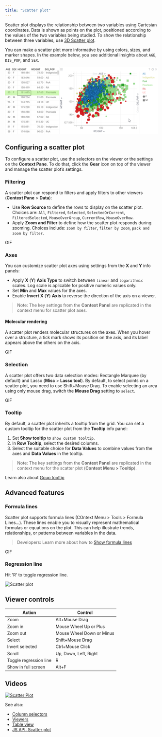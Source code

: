 ```yaml
---
title: "Scatter plot"
---
```


Scatter plot displays the relationship between two variables using Cartesian
coordinates. Data is shown as points on the plot, positioned according to the
values of the two variables being studied. To show the relationship between
three variables, use [3D Scatter plot](3d-scatter-plot.md).

You can make a scatter plot more informative by using colors, sizes, and marker
shapes. In the example below, you see additional insights about `AGE`,
`DIS_POP`, and `SEX`.

![Scatter plot](scatter-plot.png)

## Configuring a scatter plot

To configure a scatter plot, use the selectors on the viewer or the settings on
the **Context Pane**. To do that, click the **Gear** icon on top of the viewer
and manage the scatter plot’s settings.

### Filtering

A scatter plot can respond to filters and apply filters to other viewers (**Context Pane** > **Data**):

* Use **Row Source** to define the rows to display on the scatter plot. Choices are: `All`, `Filtered`, `Selected`, `SelectedOrCurrent`, `FilteredSelected`, `MouseOverGroup`, `CurrentRow`, `MouseOverRow`.
* Apply **Zoom and Filter** to define how the scatter plot responds during zooming. Сhoices include: `zoom by filter`, `filter by zoom`, `pack and zoom by filter`.

GIF

### Axes

You can customize scatter plot axes using settings from the **X** and **Y** info panels: 

* Apply **X** (**Y**) **Axis Type** to switch between `linear` and `logarithmic`
  scales. Log scale is aplicable for positive numeric values only.
* Set **Min** and **Max** values for the axes.
* Enable **Invert X** (**Y**) **Axis**  to reverse the direction of the axis on
  a viewer. 

>Note: The key settings from the **Context Panel** are replicated in the context
>menu for scatter plot axes.

#### Molecular rendering

A scatter plot renders molecular structures on the axes. When you hover over a structure, a tick mark shows its position on the axis, and its label appears above the others on the axis.

GIF

### Selection

A scatter plot offers two data selection modes: Rectangle Marquee (by default)
and Lasso (**Misc** > **Lasso tool**).  By default, to select points on a
scatter plot, you need to use Shift+Mouse Drag. To enable selecting an area
using only mouse drag, switch the **Mouse Drag** setting to `select`. 

GIF

### Tooltip

By default, a scatter plot inherits a tooltip from the grid. You can set a
custom tooltip for the scatter plot  from the **Tooltip** info panel:

1. Set **Show tooltip** to `show custom tooltip`.
1. In **Row Tooltip**, select the desired columns.
1. Select the suitable choice for **Data Values** to combine values from the
   axes and **Data Values** in the tooltip.

>Note: The key settings from the **Context Panel** are replicated in the context
>menu for the scatter plot (**Context Menu > Tooltip**).

Learn also about [Goup tooltip](https://datagrok.ai/help/visualize/viewers/#group-tooltips)

## Advanced features

### Formula lines

Scatter plot supports formula lines (COntext Menu > Tools > Formula Lines…). These lines enable you to visually represent mathematical formulas or equations on the plot. This can help illustrate trends, relationships, or patterns between variables in the data. 

>Developers: Learn more about how to [Show formula lines](https://datagrok.ai/help/develop/how-to/show-formula-lines)

GIF

### Regression line

Hit 'R' to toggle regression line.

![Scatter plot](../../uploads/gifs/scatter-plot.gif "scatter plot")

## Viewer controls

| Action                 | Control              |
|------------------------|----------------------|
| Zoom                   | Alt+Mouse Drag       |
| Zoom in  | Mouse Wheel Up or Plus |
| Zoom out  | Mouse Wheel Down or Minus  |
| Select | Shift+Mouse Drag       |
| Invert selected | Ctrl+Mouse Click        |
| Scroll  |  Up, Down, Left, Right       |
| Toggle regression line | R       |
| Show in full screen | Alt+F        |

## Videos

[![Scatter Plot](../../uploads/youtube/visualizations2.png "Open on Youtube")](https://www.youtube.com/watch?v=7MBXWzdC0-I&t=214s)

See also:

* [Column selectors](column-selectors.md)
* [Viewers](../viewers/viewers.md)
* [Table view](../../datagrok/navigation/table-view.md)
* [JS API: Scatter plot](https://public.datagrok.ai/js/samples/ui/viewers/types/scatter-plot)
